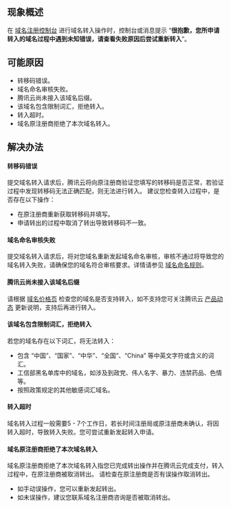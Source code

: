 ## 现象概述
在 [域名注册控制台](https://console.cloud.tencent.com/domain/mydomain) 进行域名转入操作时，控制台或消息提示 “**很抱歉，您所申请转入的域名过程中遇到未知错误，请查看失败原因后尝试重新转入**”。

## 可能原因
- 转移码错误。
- 域名命名审核失败。
- 腾讯云尚未接入该域名后缀。
- 该域名包含限制词汇，拒绝转入。
- 转入超时。
- 域名原注册商拒绝了本次域名转入。


## 解决办法
#### 转移码错误
提交域名转入请求后，腾讯云将向原注册商验证您填写的转移码是否正常，若验证过程中发现转移码无法正确匹配，则无法进行转入。
建议您检查转入过程中，是否存在以下操作：
- 在原注册商重新获取转移码并填写。
- 申请转出的过程中取消了转出导致转移码不一致。

#### 域名命名审核失败
提交域名转入请求后，将对您域名重新发起域名命名审核，审核不通过将导致您的域名转入失败，请确保您的域名符合审核要求。详情请参见 [域名命名规则](https://cloud.tencent.com/document/product/242/41245)。


#### 腾讯云尚未接入该域名后缀
请根据 [域名价格页](https://buy.cloud.tencent.com/domain/price?type=tran) 检查您的域名是否支持转入，如不支持您可关注腾讯云 [产品动态](https://cloud.tencent.com/document/product/242/42121) 更新说明，支持后再进行转入。

#### 该域名包含限制词汇，拒绝转入
若您的域名存在以下词汇，将无法转入：
- 包含 “中国”、“国家”、“中华”、“全国”、“China” 等中英文字符或含义的词汇。
- 工信部黑名单库中的域名，如涉及到政党、伟人名字、暴力、违禁药品、色情等。
- 按照政策规定的其他敏感词汇域名。

#### 转入超时
域名转入过程一般需要5 - 7个工作日，若长时间注册局或原注册商未确认，将因转入超时，导致转入失败。您可尝试重新发起转入申请。

#### 域名原注册商拒绝了本次域名转入
域名原注册商拒绝了本次域名转入指您已完成转出操作并在腾讯云完成支付，转入过程中，在原注册商被取消转出。
请检查在原注册商是否有误操作取消转出。
- 如手动误操作，您可以重新发起转出。
- 如未误操作，建议您联系域名注册商咨询是否被取消转出。















